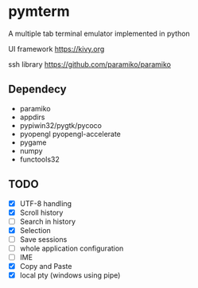 # pymterm
A multiple tab terminal emulator implemented in python

UI framework https://kivy.org

ssh library https://github.com/paramiko/paramiko

## Dependecy
 - paramiko
 - appdirs
 - pypiwin32/pygtk/pycoco
 - pyopengl pyopengl-accelerate
 - pygame
 - numpy
 - functools32
## TODO
- [X] UTF-8 handling
- [X] Scroll history
- [ ] Search in history
- [X] Selection
- [ ] Save sessions
- [ ] whole application configuration
- [ ] IME
- [X] Copy and Paste
- [X] local pty (windows using pipe)
